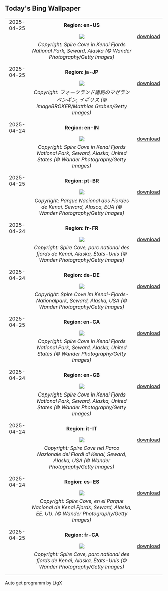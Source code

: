## Today's Bing Wallpaper
|      |      |      |
| :----: | :----: | :----: |
|2025-04-25|**Region: en-US**||
||![](https://www.bing.com/th?id=OHR.KenaiSpires_EN-US3294247007_UHD.jpg&pid=hp&w=1152&h=648&rs=1&c=4)| [download](https://www.bing.com/th?id=OHR.KenaiSpires_EN-US3294247007_UHD.jpg)|
||*Copyright: Spire Cove in Kenai Fjords National Park, Seward, Alaska (© Wander Photography/Getty Images)*
||
|||
|2025-04-25|**Region: ja-JP**||
||![](https://www.bing.com/th?id=OHR.MagellanicPenguin_JA-JP2151034914_UHD.jpg&pid=hp&w=1152&h=648&rs=1&c=4)| [download](https://www.bing.com/th?id=OHR.MagellanicPenguin_JA-JP2151034914_UHD.jpg)|
||*Copyright: フォークランド諸島のマゼランペンギン, イギリス (© imageBROKER/Matthias Graben/Getty Images)*
||
|||
|2025-04-24|**Region: en-IN**||
||![](https://www.bing.com/th?id=OHR.KenaiSpires_EN-IN1230020846_UHD.jpg&pid=hp&w=1152&h=648&rs=1&c=4)| [download](https://www.bing.com/th?id=OHR.KenaiSpires_EN-IN1230020846_UHD.jpg)|
||*Copyright: Spire Cove in Kenai Fjords National Park, Seward, Alaska, United States (© Wander Photography/Getty Images)*
||
|||
|2025-04-25|**Region: pt-BR**||
||![](https://www.bing.com/th?id=OHR.KenaiSpires_PT-BR2765699166_UHD.jpg&pid=hp&w=1152&h=648&rs=1&c=4)| [download](https://www.bing.com/th?id=OHR.KenaiSpires_PT-BR2765699166_UHD.jpg)|
||*Copyright: Parque Nacional dos Fiordes de Kenai, Seward, Alasca, EUA (© Wander Photography/Getty Images)*
||
|||
|2025-04-24|**Region: fr-FR**||
||![](https://www.bing.com/th?id=OHR.KenaiSpires_FR-FR3080979017_UHD.jpg&pid=hp&w=1152&h=648&rs=1&c=4)| [download](https://www.bing.com/th?id=OHR.KenaiSpires_FR-FR3080979017_UHD.jpg)|
||*Copyright: Spire Cove, parc national des fjords de Kenai, Alaska, États-Unis (© Wander Photography/Getty Images)*
||
|||
|2025-04-24|**Region: de-DE**||
||![](https://www.bing.com/th?id=OHR.KenaiSpires_DE-DE8277470819_UHD.jpg&pid=hp&w=1152&h=648&rs=1&c=4)| [download](https://www.bing.com/th?id=OHR.KenaiSpires_DE-DE8277470819_UHD.jpg)|
||*Copyright: Spire Cove im Kenai-Fjords-Nationalpark, Seward, Alaska, USA (© Wander Photography/Getty Images)*
||
|||
|2025-04-25|**Region: en-CA**||
||![](https://www.bing.com/th?id=OHR.KenaiSpires_EN-CA7607198416_UHD.jpg&pid=hp&w=1152&h=648&rs=1&c=4)| [download](https://www.bing.com/th?id=OHR.KenaiSpires_EN-CA7607198416_UHD.jpg)|
||*Copyright: Spire Cove in Kenai Fjords National Park, Seward, Alaska, United States (© Wander Photography/Getty Images)*
||
|||
|2025-04-24|**Region: en-GB**||
||![](https://www.bing.com/th?id=OHR.KenaiSpires_EN-GB7450613757_UHD.jpg&pid=hp&w=1152&h=648&rs=1&c=4)| [download](https://www.bing.com/th?id=OHR.KenaiSpires_EN-GB7450613757_UHD.jpg)|
||*Copyright: Spire Cove in Kenai Fjords National Park, Seward, Alaska, United States (© Wander Photography/Getty Images)*
||
|||
|2025-04-24|**Region: it-IT**||
||![](https://www.bing.com/th?id=OHR.KenaiSpires_IT-IT1719586029_UHD.jpg&pid=hp&w=1152&h=648&rs=1&c=4)| [download](https://www.bing.com/th?id=OHR.KenaiSpires_IT-IT1719586029_UHD.jpg)|
||*Copyright: Spire Cove nel Parco Nazionale dei Fiordi di Kenai, Seward, Alaska, USA (© Wander Photography/Getty Images)*
||
|||
|2025-04-24|**Region: es-ES**||
||![](https://www.bing.com/th?id=OHR.KenaiSpires_ES-ES3278232415_UHD.jpg&pid=hp&w=1152&h=648&rs=1&c=4)| [download](https://www.bing.com/th?id=OHR.KenaiSpires_ES-ES3278232415_UHD.jpg)|
||*Copyright: Spire Cove, en el Parque Nacional de Kenai Fjords, Seward, Alaska, EE. UU. (© Wander Photography/Getty Images)*
||
|||
|2025-04-25|**Region: fr-CA**||
||![](https://www.bing.com/th?id=OHR.KenaiSpires_FR-CA4625250704_UHD.jpg&pid=hp&w=1152&h=648&rs=1&c=4)| [download](https://www.bing.com/th?id=OHR.KenaiSpires_FR-CA4625250704_UHD.jpg)|
||*Copyright: Spire Cove, parc national des fjords de Kenai, Alaska, États-Unis (© Wander Photography/Getty Images)*
||
|||

Auto get programm by LtgX
